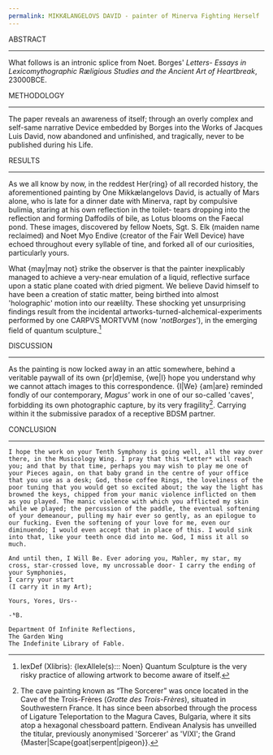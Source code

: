 ```yaml
---
permalink: MIKKÆLANGELOVS DAVID - painter of Minerva Fighting Herself
---
```


ABSTRACT

---

What follows is an intronic splice from Noet. Borges' *Letters-*
*Essays in Lexicomythographic Ræligious Studies and the Ancient Art of Heartbreak*, 23000BCE. 

METHODOLOGY

---


The paper reveals an awareness of itself; through an overly complex and self-same narrative Device embedded by Borges into the Works of Jacques Luis David, now abandoned and unfinished, and tragically, never to be published during his Life. 


RESULTS

---


As we all know by now, in the reddest Her{ring} of all recorded history, the aforementioned painting by One Mikkælangelovs David, is actually of Mars alone, who is late for a dinner date with Minerva, rapt by compulsive bulimia, staring at his own reflection in the toilet- tears dropping into the reflection and forming Daffodils of bile, as Lotus blooms on the Faecal pond. These images, discovered by fellow Noets, Sgt. S. Elk (maiden name reclaimed) and Noet Myo Endive (creator of the Fair Well Device) have echoed throughout every syllable of tine, and forked all of our curiosities, particularly yours. 

What {may|may not} strike the observer is that the painter inexplicably managed to achieve a very-near emulation of a liquid, reflective surface upon a static plane coated with dried pigment. We believe David himself to have been a creation of static matter, being birthed into almost 'holographic' motion into our reælilty. These shocking yet unsurprising findings result from the incidental artworks-turned-alchemical-experiments performed by one CARPVS MORTVVM (now '*notBorges*'), in the emerging field of quantum sculpture.[^CM]


DISCUSSION

---


As the painting is now locked away in an attic somewhere, behind a veritable paywall of its own {pr|d}emise, {we|I} hope you understand why we cannot attach images to this correspondence. {I|We} {am|are} reminded fondly of our contemporary, *Magus'* work in one of our so-called 'caves', forbidding its own photographic capture, by its very fragility[^magus]. Carrying within it the submissive paradox of a receptive BDSM partner. 


CONCLUSION

---
	
~~~
I hope the work on your Tenth Symphony is going well, all the way over there, in the Musicology Wing. I pray that this *Letter* will reach you; and that by that time, perhaps you may wish to play me one of your Pieces again, on that baby grand in the centre of your office that you use as a desk; God, those coffee Rings, the loveliness of the poor tuning that you would get so excited about; the way the light has browned the keys, chipped from your manic violence inflicted on them as you played. The manic violence with which you afflicted my skin while we played; the percussion of the paddle, the eventual softening of your demeanour, pulling my hair ever so gently, as an epilogue to our fucking. Even the softening of your love for me, even our diminuendo; I would even accept that in place of this. I would sink into that, like your teeth once did into me. God, I miss it all so much. 

And until then, I Will Be. Ever adoring you, Mahler, my star, my cross, star-crossed love, my uncrossable door- I carry the ending of your Symphonies, 
I carry your start 
(I carry it in my Art);
		
Yours, Yores, Urs--
	
-ᴺB.

Department Of Infinite Reflections, 
The Garden Wing
The Indefinite Library of Fable.
~~~

[^CM]: lexDef (Xlibris): {lexAllele(s)::: Noen} Quantum Sculpture is the very risky practice of allowing artwork to become aware of itself.
[^magus]: The cave painting known as “The Sorcerer” was once located in the Cave of the Trois-Frères (_Grotte des Trois-Frères_), situated in Southwestern France. It has since been absorbed through the process of Ligature Teleportation[^LT] to the Magura Caves, Bulgaria, where it sits atop a hexagonal chessboard pattern. Endivean Analysis has unveilled the titular, previously anonymised 'Sorcerer' as 'VIXI'; the Grand {Master|Scape{goat|serpent|pigeon}}. 
[^LT]:See The *'Why's and 'Whereabouts' of Ligature Teleporation* (⧖eno & N, XXIII_ERA_i|o)